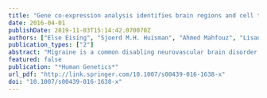 ```yaml
---
title: "Gene co-expression analysis identifies brain regions and cell types involved in migraine pathophysiology: a GWAS-based study using the Allen Human Brain Atlas"
date: 2016-04-01
publishDate: 2019-11-03T15:14:42.070070Z
authors: ["Else Eising", "Sjoerd M.H. Huisman", "Ahmed Mahfouz", "Lisanne S. Vijfhuizen", "Verneri Anttila", "Bendik S. Winsvold", "Tobias Kurth", "M. Arfan Ikram", "Tobias Freilinger", "Jaakko Kaprio", "Dorret I. Boomsma", "Cornelia M. van Duijn", "Marjo Riitta R. Järvelin", "John Anker Zwart", "Lydia Quaye", "David P. Strachan", "Christian Kubisch", "Martin Dichgans", "George Davey Smith", "Kari Stefansson", "Aarno Palotie", "Daniel I. Chasman", "Michel D. Ferrari", "Gisela M. Terwindt", "Boukje de Vries", "Dale R. Nyholt", "Boudewijn P.F. Lelieveldt", "Arn M.J.M. van den Maagdenberg", "Marcel J.T. Reinders"]
publication_types: ["2"]
abstract: "Migraine is a common disabling neurovascular brain disorder typically characterised by attacks of severe headache and associated with autonomic and neurological symptoms. Migraine is caused by an interplay of genetic and environmental factors. Genome-wide association studies (GWAS) have identified over a dozen genetic loci associated with migraine. Here, we integrated migraine GWAS data with high-resolution spatial gene expression data of normal adult brains from the Allen Human Brain Atlas to identify specific brain regions and molecular pathways that are possibly involved in migraine pathophysiology. To this end, we used two complementary methods. In GWAS data from 23,285 migraine cases and 95,425 controls, we first studied modules of co-expressed genes that were calculated based on human brain expression data for enrichment of genes that showed association with migraine. Enrichment of a migraine GWAS signal was found for five modules that suggest involvement in migraine pathophysiology of: (i) neurotransmission, protein catabolism and mitochondria in the cortex; (ii) transcription regulation in the cortex and cerebellum; and (iii) oligodendrocytes and mitochondria in subcortical areas. Second, we used the high-confidence genes from the migraine GWAS as a basis to construct local migraine-related co-expression gene networks. Signatures of all brain regions and pathways that were prominent in the first method also surfaced in the second method, thus providing support that these brain regions and pathways are indeed involved in migraine pathophysiology."
featured: false
publication: "*Human Genetics*"
url_pdf: "http://link.springer.com/10.1007/s00439-016-1638-x"
doi: "10.1007/s00439-016-1638-x"
---
```


